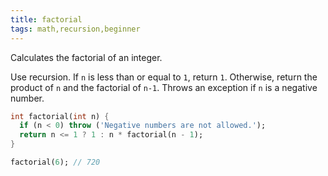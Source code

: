 ```yaml
---
title: factorial
tags: math,recursion,beginner
---
```


Calculates the factorial of an integer.

Use recursion. 
If `n` is less than or equal to `1`, return `1`. 
Otherwise, return the product of `n` and the factorial of `n-1`. 
Throws an exception if `n` is a negative number.

```dart
int factorial(int n) {
  if (n < 0) throw ('Negative numbers are not allowed.');
  return n <= 1 ? 1 : n * factorial(n - 1);
}
```

```dart
factorial(6); // 720
```
